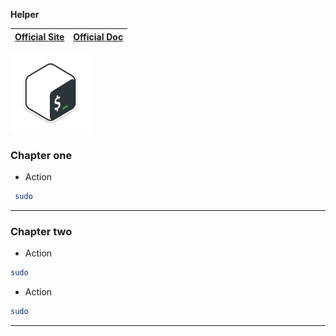 **Helper**

| [Official Site ](https://example.com/) | [Official Doc](http://example.com/) |
| :---: | :---: |

![](../logos/Bash-v1-128x128.png)

### Chapter one

+ Action
```bash
 sudo 
```
***

### Chapter two

+ Action
```bash
sudo 
```

+ Action
```bash
sudo 
```

***